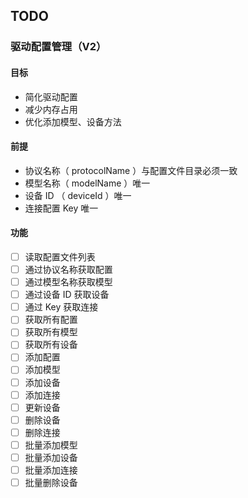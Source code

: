 ## TODO

### 驱动配置管理（V2）

#### 目标

* 简化驱动配置
* 减少内存占用
* 优化添加模型、设备方法

#### 前提

* 协议名称（ protocolName ）与配置文件目录必须一致
* 模型名称（ modelName ）唯一
* 设备 ID （ deviceId ）唯一
* 连接配置 Key 唯一

#### 功能

- [ ] 读取配置文件列表
- [ ] 通过协议名称获取配置
- [ ] 通过模型名称获取模型
- [ ] 通过设备 ID 获取设备
- [ ] 通过 Key 获取连接
- [ ] 获取所有配置
- [ ] 获取所有模型
- [ ] 获取所有设备
- [ ] 添加配置
- [ ] 添加模型
- [ ] 添加设备
- [ ] 添加连接
- [ ] 更新设备
- [ ] 删除设备
- [ ] 删除连接
- [ ] 批量添加模型
- [ ] 批量添加设备
- [ ] 批量添加连接
- [ ] 批量删除设备